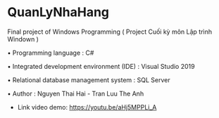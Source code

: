 # QuanLyNhaHang
Final project of Windows Programming ( Project Cuối kỳ môn Lập trình Windown )

• Programming language : C#

• Integrated development environment (IDE) : Visual Studio 2019

• Relational database management system : SQL Server

• Author : Nguyen Thai Hai - Tran Luu The Anh

* Link video demo: https://youtu.be/aHj5MPPLi_A


